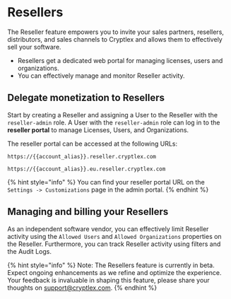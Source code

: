 # Resellers

The Reseller feature empowers you to invite your sales partners, resellers, distributors, and sales channels to Cryptlex and allows them to effectively sell your software.

* Resellers get a dedicated web portal for managing licenses, users and organizations.
* You can effectively manage and monitor Reseller activity.

## Delegate monetization to Resellers

Start by creating a Reseller and assigning a User to the Reseller with the `reseller-admin` role. A User with the `reseller-admin` role can log in to the **reseller portal** to manage Licenses, Users, and Organizations.

The reseller portal can be accessed at the following URLs:

`https://{{account_alias}}.reseller.cryptlex.com`

`https://{{account_alias}}.eu.reseller.cryptlex.com`

{% hint style="info" %}
You can find your reseller portal URL on the `Settings -> Customizations` page in the admin portal.
{% endhint %}

## Managing and billing your Resellers

As an independent software vendor, you can effectively limit Reseller activity using the `Allowed Users` and `Allowed Organizations` properties on the Reseller. Furthermore, you can track Reseller activity using filters and the Audit Logs.

{% hint style="info" %}
Note: The Resellers feature is currently in beta. Expect ongoing enhancements as we refine and optimize the experience. Your feedback is invaluable in shaping this feature, please share your thoughts on support@cryptlex.com.
{% endhint %}
